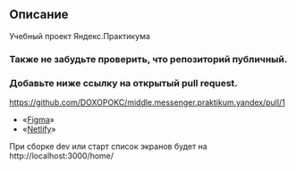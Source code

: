 ## **Описание**

Учебный проект Яндекс.Практикума

### Также не забудьте проверить, что репозиторий публичный.
### Добавьте ниже ссылку на открытый pull request.
https://github.com/DOXOPOKC/middle.messenger.praktikum.yandex/pull/1

- «[Figma](https://www.figma.com/file/WvyKiQqpgMvhIF9iYX6lN1/Chat-doxopokc?node-id=0%3A1)»
- «[Netlify](https://hardcore-yalow-bf2127.netlify.app/home/)»

При сборке dev или старт список экранов будет на http://localhost:3000/home/